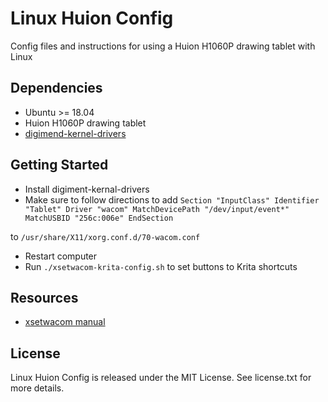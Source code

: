 # Linux Huion Config

Config files and instructions for using a Huion H1060P drawing tablet with Linux

## Dependencies

* Ubuntu >= 18.04
* Huion H1060P drawing tablet
* [digimend-kernel-drivers](https://github.com/DIGImend/digimend-kernel-drivers)

## Getting Started

* Install digiment-kernal-drivers
* Make sure to follow directions to add
`Section "InputClass"
    Identifier "Tablet"
    Driver "wacom"
    MatchDevicePath "/dev/input/event*"
    MatchUSBID "256c:006e"
EndSection`

to `/usr/share/X11/xorg.conf.d/70-wacom.conf`
* Restart computer
* Run `./xsetwacom-krita-config.sh` to set buttons to Krita shortcuts

## Resources

* [xsetwacom manual](https://www.mankier.com/1/xsetwacom)

## License

Linux Huion Config is released under the MIT License. See license.txt for more details.